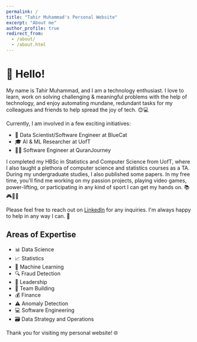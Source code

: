 ```yaml
---
permalink: /
title: "Tahir Muhammad's Personal Website"
excerpt: "About me"
author_profile: true
redirect_from: 
  - /about/
  - /about.html
---
```


# 👋 Hello!

My name is Tahir Muhammad, and I am a technology enthusiast. I love to learn, work on solving challenging & meaningful problems with the help of technology, and enjoy automating mundane, redundant tasks for my colleagues and friends to help spread the joy of tech. 😊💻

Currently, I am involved in a few exciting initiatives:

- 🧪 Data Scientist/Software Engineer at BlueCat
- 🎓 AI & ML Researcher at UofT
- 👨‍💻 Software Engineer at QuranJourney

I completed my HBSc in Statistics and Computer Science from UofT, where I also taught a plethora of computer science and statistics courses as a TA. During my undergraduate studies, I also published some papers. In my free time, you'll find me working on my passion projects, playing video games, power-lifting, or participating in any kind of sport I can get my hands on. 📚🎮💪🏀

Please feel free to reach out on [LinkedIn](https://www.linkedin.com/in/tahir-muhammad-7b534016b/) for any inquiries. I'm always happy to help in any way I can. 🤝

## Areas of Expertise

- 📊 Data Science
- 📈 Statistics
- 🤖 Machine Learning
- 🔍 Fraud Detection
- 🌟 Leadership
- 🧱 Team Building
- 💰 Finance
- ⚠️ Anomaly Detection
- 💻 Software Engineering
- 🗃️ Data Strategy and Operations

Thank you for visiting my personal website! 🌐

